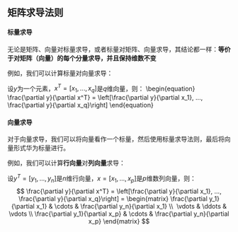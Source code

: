 ## 矩阵求导法则

#### 标量求导
无论是矩阵、向量对标量求导，或者标量对矩阵、向量求导，其结论都一样：**等价于对矩阵（向量）的每个分量求导，并且保持维数不变**

例如，我们可以计算标量对向量求导：

设$y$为一个元素，$x^T = [x_1, ..., x_q]$是$q$维向量，则：
\begin{equation}
\frac{\partial y}{\partial x^T} = \left[\frac{\partial y}{\partial x_1}, ..., \frac{\partial y}{\partial x_q}\right]
\end{equation}

#### 向量求导
对于向量求导，我们可以将向量看作一个标量，然后使用标量求导法则，最后将向量形式华为标量进行。

例如，我们可以计算**行向量**对**列向量**求导：

设$y^T = [y_1, ..., y_n]$是$n$维行向量，$x = [x_1, ..., x_p]$是$p$维数列向量，则：
$$
\frac{\partial y}{\partial x^T} = \left[\frac{\partial y}{\partial x_1}, ..., \frac{\partial y}{\partial x_q}\right]
= \begin{matrix}
\frac{\partial y_1}{\partial x_1} & \cdots & \frac{\partial y_n}{\partial x_1} \\
 \vdots & \ddots & \vdots \\
\frac{\partial y_1}{\partial x_p} & \cdots & \frac{\partial y_n}{\partial x_p}
\end{matrix}
$$
